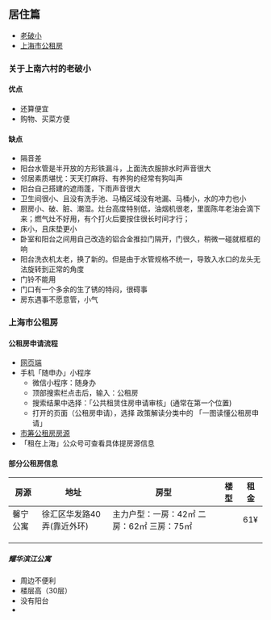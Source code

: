 ## 居住篇

- [老破小](#关于上南六村的老破小)
- [上海市公租房](#上海市公租房)

### 关于上南六村的老破小

#### 优点

- 还算便宜
- 购物、买菜方便

#### 缺点

- 隔音差
- 阳台水管是半开放的方形铁漏斗，上面洗衣服排水时声音很大
- 邻居素质堪忧：天天打麻将、有养狗的经常有狗叫声
- 阳台自己搭建的遮雨蓬，下雨声音很大
- 卫生间很小、且没有洗手池、马桶区域没有地漏、马桶小，水的冲力也小
- 厨房小、破、脏、潮湿。灶台高度特别低，油烟机很老，里面陈年老油会滴下来；燃气灶不好用，有个打火后要按住很长时间才行；
- 床小，且床垫更小
- 卧室和阳台之间用自己改造的铝合金推拉门隔开，门很久，稍微一碰就框框的响
- 阳台洗衣机太老，换了新的。但是由于水管规格不统一，导致入水口的龙头无法旋转到正常的角度
- 门铃不能用
- 门口有一个多余的生了锈的特闷，很碍事
- 房东遇事不愿意管，小气

### 上海市公租房

#### 公租房申请流程

- [网页端](https://zfzl.fgj.sh.gov.cn/gg_house/read_me.html)
- 手机「随申办」小程序
    - 微信小程序：随身办
    - 顶部搜索栏点击后，输入：公租房
    - 搜索结果中选择：「公共租赁住房申请审核」(通常在第一个位置)
    - 打开的页面（公租房申请），选择 政策解读分类中的 「一图读懂公租房申请」
- [市筹公租房房源](./市筹公租房房源.pdf)
- 「租在上海」公众号可查看具体提房源信息

#### 部分公租房信息

| 房源     | 地址                       | 房型                                         | 楼型 | 租金 |
| -------- | -------------------------- | -------------------------------------------- | ---- | ---- |
| 馨宁公寓 | 徐汇区华发路40弄(靠近外环) | 主力户型：一房：42㎡  二房：62㎡  三房：75㎡ |      | 61¥  |
|          |                            |                                              |      |      |
|          |                            |                                              |      |      |
|          |                            |                                              |      |      |



##### 耀华滨江公寓

- 周边不便利
- 楼层高（30层）
- 没有阳台
- 



